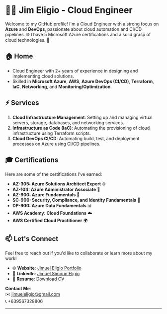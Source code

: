 # 👨‍💻 Jim Eligio - Cloud Engineer

Welcome to my GitHub profile! I'm a Cloud Engineer with a strong focus on **Azure** and **DevOps**, passionate about cloud automation and CI/CD pipelines. 🌐 I have 5 Microsoft Azure certifications and a solid grasp of cloud technologies. 🚀

## 🏠 Home

- Cloud Engineer with 2+ years of experience in designing and implementing cloud solutions.
- Skilled in **Microsoft Azure**, **AWS**, **Azure DevOps (CI/CD)**, **Terraform**, **IaC**, **Networking**, and **Monitoring/Optimization**.

## ⚡ Services

1. **Cloud Infrastructure Management**: Setting up and managing virtual servers, storage, databases, and networking services.
2. **Infrastructure as Code (IaC)**: Automating the provisioning of cloud infrastructure using Terraform scripts.
3. **Cloud DevOps CI/CD**: Automating build, test, and deployment processes on Azure using CI/CD pipelines.

## 🎓 Certifications

Here are some of the certifications I've earned:
- **AZ-305: Azure Solutions Architect Expert** 🌐
- **AZ-104: Azure Administrator Associate** 💼
- **AZ-900: Azure Fundamentals** 📘
- **SC-900: Security, Compliance, and Identity Fundamentals** 🔐
- **DP-900: Azure Data Fundamentals** 📊
- **AWS Academy: Cloud Foundations** ☁️
- **AWS Certified Cloud Practitioner** 🌍

## 📫 Let's Connect

Feel free to reach out if you'd like to collaborate or learn more about my work!

- 🌐 **Website**: [Jimuel Eligio Portfolio](https://jsleligio.github.io/portfolio/)
- 💼 **LinkedIn**: [Jimuel Simoun Eligio](https://www.linkedin.com/in/jimsleligio/)
- 📄 **Resume**: [Download CV](https://drive.google.com/file/d/1X6O3U12umvU8FOiaEoOoEb_caf0J0b-l/view?usp=drive_link)

**Contact Me**:  
✉️ jimueleligio@gmail.com  
📞 +639567328806

---


<!--
**jsleligio/jsleligio** is a ✨ _special_ ✨ repository because its `README.md` (this file) appears on your GitHub profile.

Here are some ideas to get you started:

- 🔭 I’m currently working on ...
- 🌱 I’m currently learning ...
- 👯 I’m looking to collaborate on ...
- 🤔 I’m looking for help with ...
- 💬 Ask me about ...
- 📫 How to reach me: ...
- 😄 Pronouns: ...
- ⚡ Fun fact: ...
-->
